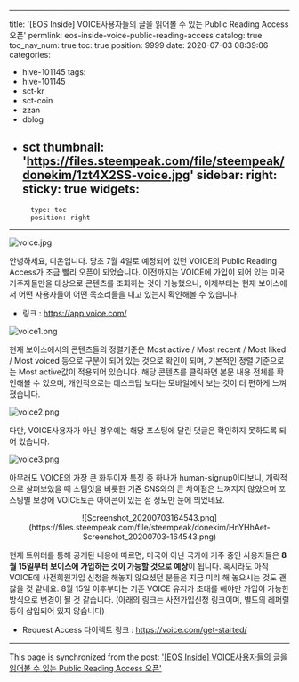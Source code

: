 
---
title: '[EOS Inside] VOICE사용자들의 글을 읽어볼 수 있는 Public Reading Access 오픈'
permlink: eos-inside-voice-public-reading-access
catalog: true
toc_nav_num: true
toc: true
position: 9999
date: 2020-07-03 08:39:06
categories:
- hive-101145
tags:
- hive-101145
- sct-kr
- sct-coin
- zzan
- dblog
- sct
thumbnail: 'https://files.steempeak.com/file/steempeak/donekim/1zt4X2SS-voice.jpg'
sidebar:
    right:
        sticky: true
widgets:
    -
        type: toc
        position: right
---


![voice.jpg](https://files.steempeak.com/file/steempeak/donekim/1zt4X2SS-voice.jpg)

안녕하세요, 디온입니다. 당초 7월 4일로 예정되어 있던 VOICE의 Public Reading Access가 조금 빨리 오픈이 되었습니다. 이전까지는 VOICE에 가입이 되어 있는 미국 거주자들만을 대상으로 콘텐츠를 조회하는 것이 가능했으나, 이제부터는 현재 보이스에서 어떤 사용자들이 어떤 목소리들을 내고 있는지 확인해볼 수 있습니다.

- 링크 : https://app.voice.com/

![voice1.png](https://files.steempeak.com/file/steempeak/donekim/07ODKdXT-voice1.png)

현재 보이스에서의 콘텐츠들의 정렬기준은 Most active / Most recent / Most liked / Most voiced 등으로 구분이 되어 있는 것으로 확인이 되며, 기본적인 정렬 기준으로는 Most active값이 적용되어 있습니다. 해당 콘텐츠를 클릭하면 본문 내용 전체를 확인해볼 수 있으며, 개인적으로는 데스크탑 보다는 모바일에서 보는 것이 더 편하게 느껴졌습니다.


![voice2.png](https://files.steempeak.com/file/steempeak/donekim/3ybc92iB-voice2.png)

다만, VOICE사용자가 아닌 경우에는 해당 포스팅에 달린 댓글은 확인하지 못하도록 되어 있습니다.

![voice3.png](https://files.steempeak.com/file/steempeak/donekim/LizGRWBC-voice3.png)

아무래도 VOICE의 가장 큰 화두이자 특징 중 하나가 human-signup이다보니, 개략적으로 살펴보았을 때 스팀잇을 비롯한 기존 SNS와의 큰 차이점은 느껴지지 않았으며 포스팅별 보상에 VOICE토큰 아이콘이 있는 점 정도만 눈에 띄었네요.

<center>![Screenshot_20200703164543.png](https://files.steempeak.com/file/steempeak/donekim/HnYHhAet-Screenshot_20200703-164543.png)</center>

현재 트위터를 통해 공개된 내용에 따르면, 미국이 아닌 국가에 거주 중인 사용자들은 **8월 15일부터 보이스에 가입하는 것이 가능할 것으로 예상**이 됩니다. 혹시라도 아직 VOICE에 사전회원가입 신청을 해놓지 않으셨던 분들은 지금 미리 해 놓으시는 것도 괜찮을 것 같네요. 8월 15일 이후부터는 기존 VOICE 유저가 초대를 해야만 가입이 가능한 방식으로 변경이 될 것 같습니다. (아래의 링크는 사전가입신청 링크이며, 별도의 레퍼럴 등이 삽입되어 있지 않습니다)

- Request Access 다이렉트 링크 : https://voice.com/get-started/

- - -

This page is synchronized from the post: ['[EOS Inside] VOICE사용자들의 글을 읽어볼 수 있는 Public Reading Access 오픈'](https://steemit.com/@donekim/eos-inside-voice-public-reading-access)

